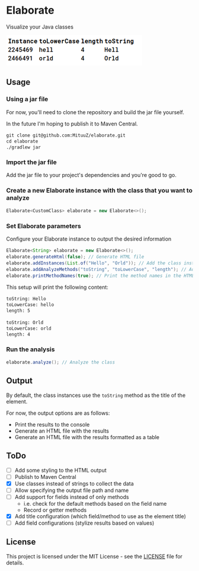 # Elaborate
Visualize your Java classes

![](resources/img.png "An example of an HTML table output using hashCode as the title method")

## Usage
### Using a jar file
For now, you'll need to clone the repository and build the jar file yourself. 

In the future I'm hoping to publish it to Maven Central.
```shell
git clone git@github.com:MituuZ/elaborate.git
cd elaborate
./gradlew jar
```

### Import the jar file
Add the jar file to your project's dependencies and you're good to go.

### Create a new Elaborate instance with the class that you want to analyze
```java
Elaborate<CustomClass> elaborate = new Elaborate<>();
```

### Set Elaborate parameters
Configure your Elaborate instance to output the desired information

```java
Elaborate<String> elaborate = new Elaborate<>();
elaborate.generateHtml(false); // Generate HTML file
elaborate.addInstances(List.of("Hello", "Orld")); // Add the class instances to analyze
elaborate.addAnalyzeMethods("toString", "toLowerCase", "length"); // Add the methods to analyze
elaborate.printMethodNames(true); // Print the method names in the HTML file
```

This setup will print the following content:
```
toString: Hello
toLowerCase: hello
length: 5

toString: Orld
toLowerCase: orld
length: 4
```

### Run the analysis
```java
elaborate.analyze(); // Analyze the class
```

## Output
By default, the class instances use the `toString` method as the title of the element.

For now, the output options are as follows:
- Print the results to the console
- Generate an HTML file with the results
- Generate an HTML file with the results formatted as a table

## ToDo
- [ ] Add some styling to the HTML output
- [ ] Publish to Maven Central
- [x] Use classes instead of strings to collect the data
- [ ] Allow specifying the output file path and name
- [ ] Add support for fields instead of only methods 
  - i.e. check for the default methods based on the field name
  - Record or getter methods
- [x] Add title configuration (which field/method to use as the element title)
- [ ] Add field configurations (stylize results based on values)

## License
This project is licensed under the MIT License - see the [LICENSE](LICENSE) file for details.
